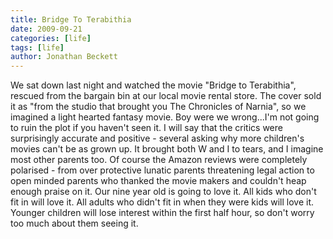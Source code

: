 ```yaml
---
title: Bridge To Terabithia
date: 2009-09-21
categories: [life]
tags: [life]
author: Jonathan Beckett
---
```


We sat down last night and watched the movie "Bridge to Terabithia", rescued from the bargain bin at our local movie rental store. The cover sold it as "from the studio that brought you The Chronicles of Narnia", so we imagined a light hearted fantasy movie. Boy were we wrong...I'm not going to ruin the plot if you haven't seen it. I will say that the critics were surprisingly accurate and positive - several asking why more children's movies can't be as grown up. It brought both W and I to tears, and I imagine most other parents too. Of course the Amazon reviews were completely polarised - from over protective lunatic parents threatening legal action to open minded parents who thanked the movie makers and couldn't heap enough praise on it. Our nine year old is going to love it. All kids who don't fit in will love it. All adults who didn't fit in when they were kids will love it. Younger children will lose interest within the first half hour, so don't worry too much about them seeing it.